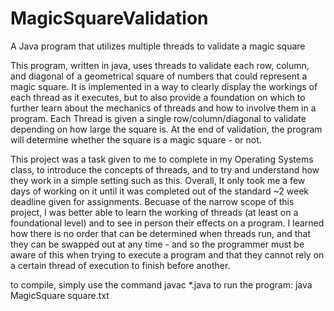 # MagicSquareValidation
A Java program that utilizes multiple threads to validate a magic square

This program, written in java, uses threads to validate each row, column, and diagonal of a geometrical square of numbers that could represent a magic square. It is implemented in a way to clearly display the workings of each thread as it executes, but to also provide a foundation on which to further learn about the mechanics of threads and how to involve them in a program. Each Thread is given a single row/column/diagonal to validate depending on how large the square is. At the end of validation, the program will determine whether the square is a magic square - or not.

This project was a task given to me to complete in my Operating Systems class, to introduce the concepts of threads, and to try and understand how they work in a simple setting such as this. Overall, It only took me a few days of working on it until it was completed out of the standard ~2 week deadline given for assignments. Becuase of the narrow scope of this project, I was better able to learn the working of threads (at least on a foundational level) and to see in person their effects on a program. I learned how there is no order that can be determined when threads run, and that they can be swapped out at any time - and so the programmer must be aware of this when trying to execute a program and that they cannot rely on a certain thread of execution to finish before another.

to compile, simply use the command javac *.java
to run the program: java MagicSquare square.txt
